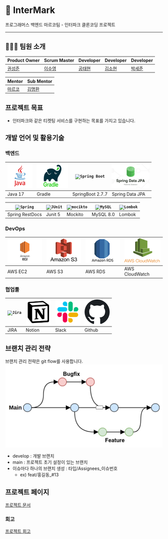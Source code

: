 # 🎫 InterMark
  
프로그래머스 백엔드 마르코팀 - 인터파크 클론코딩 프로젝트

---

## 🧑‍🤝‍🧑 팀원 소개

| Product Owner | Scrum Master | Developer | Developer | Developer |
|------------|-----------|-----------|------|------|
| [권성준](https://github.com/Seongjun-Kwon)       | [이수영](https://github.com/twotwobread)     | [공태현](https://github.com/rhdtn311)     | [김소현](https://github.com/thguss)    | [박세준](https://github.com/park-se-jun) |
  
| Mentor | Sub Mentor |
|--------|------------|
| [마르코](https://github.com/ksy90101) | [김명환](https://github.com/samkimuel) |

## 프로젝트 목표

- 인터파크와 같은 티켓팅 서비스를 구현하는 목표를 가지고 있습니다.

## 개발 언어 및 활용기술

### 백엔드
| <img width="80" height="80" src=".github/readme/java.png"> | <img width="100" height="80" src=".github/readme/gradle.png"> | <code><img height="80" src="https://user-images.githubusercontent.com/25181517/183891303-41f257f8-6b3d-487c-aa56-c497b880d0fb.png" alt="Spring Boot" title="Spring Boot" /></code> | <img width="120" height="80" src=".github/readme/jpa.png"> |
|------------------------------------------------------------|---------------------------------------------------------------|------------------------------------------|------------------------------------------------------------|
| Java 17                                                    | Gradle                                                        | SpringBoot 2.7.7                              | Spring Data JPA                                            |

| <code><img height="80" src="https://user-images.githubusercontent.com/25181517/117201470-f6d56780-adec-11eb-8f7c-e70e376cfd07.png" alt="Spring" title="Spring" /></code> | <code><img height="80" width="100" src="https://user-images.githubusercontent.com/25181517/117533873-484d4480-afef-11eb-9fad-67c8605e3592.png" alt="JUnit" title="JUnit" /></code> | <code><img height="80" width="100" src="https://user-images.githubusercontent.com/25181517/183892181-ad32b69e-3603-418c-b8e7-99e976c2a784.png" alt="mocikto" title="mocikto" /></code> | <code><img height="80" src="https://user-images.githubusercontent.com/25181517/183896128-ec99105a-ec1a-4d85-b08b-1aa1620b2046.png" alt="MySQL" title="MySQL" /></code>          | <code><img height="80" src="https://user-images.githubusercontent.com/25181517/190229463-87fa862f-ccf0-48da-8023-940d287df610.png" alt="Lombok" title="Lombok" /></code> |
|------------------------------------|------------------------------------------------------------------------------------------------------------------------------------------------------------------------------------|-----------------------------------------------------------------------------------------------------------------------------------------------------------------------------|-----------|------------------------------|
| Spring RestDocs                    | Junit 5                                                                                                                                                                            | Mockito                                                                                                                                                                     | MySQL 8.0 | Lombok                      |
### DevOps
| <img width="120" height="80" src=".github/readme/ec2.png"> | <img width="120" height="80" src=".github/readme/s3.png"> | <img width="120" height="80" src=".github/readme/rds.png"> | <img width="120" height="80" src=".github/readme/cloudwatch.png"> |
|------------------------------------------------------------|-----------------------------------------------------------|------------------------------------------------------------|-------------------------------------------------------------------|
| AWS EC2                                                    | AWS S3                                                    | AWS RDS                                                    | AWS CloudWatch                                                    |

### 협업툴
| <code><img height="80" src="https://user-images.githubusercontent.com/25181517/183912952-83784e94-629d-4c34-a961-ae2ae795b662.png" alt="Jira" title="Jira" /></code> | <img width="80" height="80" src=".github/readme/notion.png"> | <img width="80" height="80" src=".github/readme/slack.png"> | <img width="80" height="80" src=".github/readme/github.png"> |
|------------------------------|--------------------------------------------------------------|-------------------------------------------------------------|--------------------------------------------------------------|
| JIRA                         | Notion                                                       | Slack                                                       | Github                                                       |

## 브랜치 관리 전략
브랜치 관리 전략은 git flow를 사용합니다.
<img src=".github/readme/git-flow.png">  
- develop : 개발 브랜치
- main : 프로젝트 초기 설정이 있는 브랜치
- 이슈마다 하나의 브랜치 생성 : 타입/Assignees_이슈번호 
  - ex) feat/홍길동_#13

## 프로젝트 페이지
[프로젝트 문서](https://www.notion.so/backend-devcourse/InterMark-73ab5e5458ce4955bb30c0f0e1b9c779)

### 회고
[프로젝트 회고](https://www.notion.so/backend-devcourse/09f71362f6954e88add62594a385358b)
